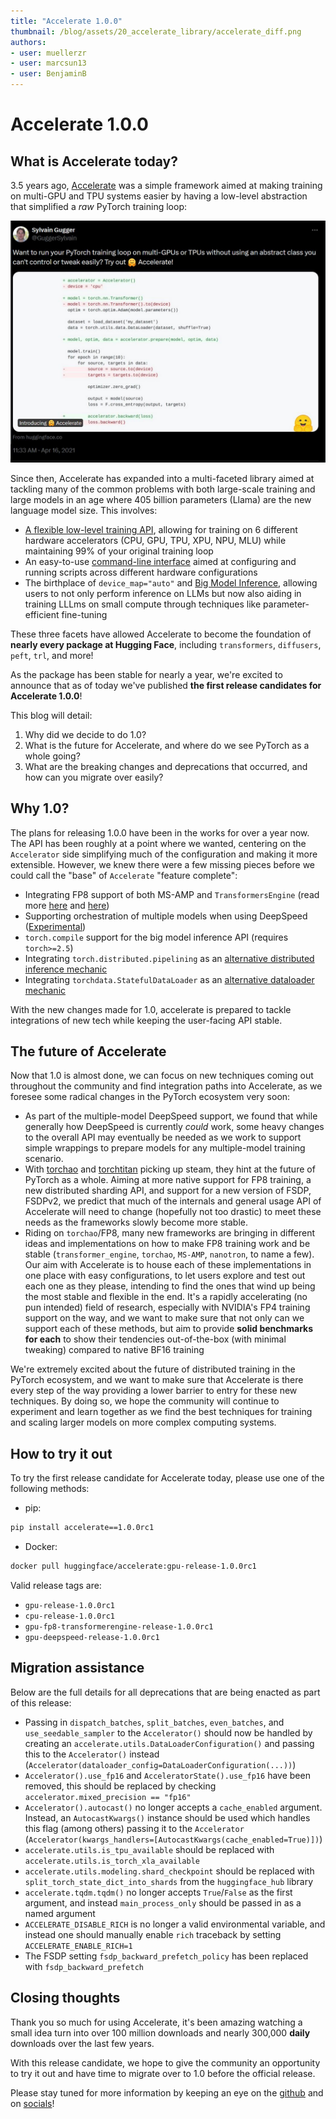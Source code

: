 ```yaml
---
title: "Accelerate 1.0.0"
thumbnail: /blog/assets/20_accelerate_library/accelerate_diff.png
authors:
- user: muellerzr
- user: marcsun13
- user: BenjaminB
---
```


# Accelerate 1.0.0

## What is Accelerate today?

3.5 years ago, [Accelerate](https://github.com/huggingface/accelerate) was a simple framework aimed at making training on multi-GPU and TPU systems easier
by having a low-level abstraction that simplified a *raw* PyTorch training loop:

![Sylvain's tweet announcing accelerate](https://raw.githubusercontent.com/muellerzr/presentations/master/talks/ai_dev_2024/sylvain_tweet.JPG)

Since then, Accelerate has expanded into a multi-faceted library aimed at tackling many of the common problems with both
large-scale training and large models in an age where 405 billion parameters (Llama) are the new language model size. This involves:

* [A flexible low-level training API](https://huggingface.co/docs/accelerate/basic_tutorials/migration), allowing for training on 6 different hardware accelerators (CPU, GPU, TPU, XPU, NPU, MLU) while maintaining 99% of your original training loop
* An easy-to-use [command-line interface](https://huggingface.co/docs/accelerate/basic_tutorials/launch) aimed at configuring and running scripts across different hardware configurations
* The birthplace of `device_map="auto"` and [Big Model Inference](https://huggingface.co/docs/accelerate/usage_guides/big_modeling), allowing users to not only perform inference on LLMs but now also aiding in training LLLms on small compute through techniques like parameter-efficient fine-tuning

These three facets have allowed Accelerate to become the foundation of **nearly every package at Hugging Face**, including `transformers`, `diffusers`, `peft`, `trl`, and more!

As the package has been stable for nearly a year, we're excited to announce that as of today we've published **the first release candidates for Accelerate 1.0.0**!

This blog will detail:

1. Why did we decide to do 1.0?
2. What is the future for Accelerate, and where do we see PyTorch as a whole going?
3. What are the breaking changes and deprecations that occurred, and how can you migrate over easily?

## Why 1.0?

The plans for releasing 1.0.0 have been in the works for over a year now. The API has been roughly at a point where we wanted,
centering on the `Accelerator` side simplifying much of the configuration and making it more extensible. However, we knew
there were a few missing pieces before we could call the "base" of `Accelerate` "feature complete":

* Integrating FP8 support of both MS-AMP and `TransformersEngine` (read more [here](https://github.com/huggingface/accelerate/tree/main/benchmarks/fp8/transformer_engine) and [here](https://github.com/huggingface/accelerate/tree/main/benchmarks/fp8/ms_amp))
* Supporting orchestration of multiple models when using DeepSpeed ([Experimental](https://huggingface.co/docs/accelerate/usage_guides/deepspeed_multiple_model))
* `torch.compile` support for the big model inference API (requires `torch>=2.5`)
* Integrating `torch.distributed.pipelining` as an [alternative distributed inference mechanic](https://huggingface.co/docs/accelerate/main/en/usage_guides/distributed_inference#memory-efficient-pipeline-parallelism-experimental)
* Integrating `torchdata.StatefulDataLoader` as an [alternative dataloader mechanic](https://github.com/huggingface/accelerate/blob/main/examples/by_feature/checkpointing.py)

With the new changes made for 1.0, accelerate is prepared to tackle integrations of new tech while keeping the user-facing API stable.

## The future of Accelerate

Now that 1.0 is almost done, we can focus on new techniques coming out throughout the community and find integration paths into Accelerate, as we foresee some radical changes in the PyTorch ecosystem very soon:

* As part of the multiple-model DeepSpeed support, we found that while generally how DeepSpeed is currently *could* work, some heavy changes to the overall API may eventually be needed as we work to support simple wrappings to prepare models for any multiple-model training scenario.
* With [torchao](https://github.com/pytorch/ao) and [torchtitan](https://github.com/pytorch/torchtitan) picking up steam, they hint at the future of PyTorch as a whole. Aiming at more native support for FP8 training, a new distributed sharding API, and support for a new version of FSDP, FSDPv2, we predict that much of the internals and general usage API of Accelerate will need to change (hopefully not too drastic) to meet these needs as the frameworks slowly become more stable.
* Riding on `torchao`/FP8, many new frameworks are bringing in different ideas and implementations on how to make FP8 training work and be stable (`transformer_engine`, `torchao`, `MS-AMP`, `nanotron`, to name a few). Our aim with Accelerate is to house each of these implementations in one place with easy configurations, to let users explore and test out each one as they please, intending to find the ones that wind up being the most stable and flexible in the end. It's a rapidly accelerating (no pun intended) field of research, especially with NVIDIA's FP4 training support on the way, and we want to make sure that not only can we support each of these methods, but aim to provide **solid benchmarks for each** to show their tendencies out-of-the-box (with minimal tweaking) compared to native BF16 training

We're extremely excited about the future of distributed training in the PyTorch ecosystem, and we want to make sure that Accelerate is there every step of the way providing a lower barrier to entry for these new techniques. By doing so, we hope the community will continue to experiment and learn together as we find the best techniques for training and scaling larger models on more complex computing systems.

## How to try it out

To try the first release candidate for Accelerate today, please use one of the following methods:

* pip:

```bash
pip install accelerate==1.0.0rc1
```

* Docker:

```bash
docker pull huggingface/accelerate:gpu-release-1.0.0rc1
```

Valid release tags are:
* `gpu-release-1.0.0rc1`
* `cpu-release-1.0.0rc1`
* `gpu-fp8-transformerengine-release-1.0.0rc1`
* `gpu-deepspeed-release-1.0.0rc1`

## Migration assistance

Below are the full details for all deprecations that are being enacted as part of this release:

* Passing in `dispatch_batches`, `split_batches`, `even_batches`, and `use_seedable_sampler` to the `Accelerator()` should now be handled by creating an `accelerate.utils.DataLoaderConfiguration()` and passing this to the `Accelerator()` instead (`Accelerator(dataloader_config=DataLoaderConfiguration(...))`)
* `Accelerator().use_fp16` and `AcceleratorState().use_fp16` have been removed, this should be replaced by checking `accelerator.mixed_precision == "fp16"`
* `Accelerator().autocast()` no longer accepts a `cache_enabled` argument. Instead, an `AutocastKwargs()` instance should be used which handles this flag (among others) passing it to the `Accelerator` (`Accelerator(kwargs_handlers=[AutocastKwargs(cache_enabled=True)])`)
* `accelerate.utils.is_tpu_available` should be replaced with `accelerate.utils.is_torch_xla_available`
* `accelerate.utils.modeling.shard_checkpoint` should be replaced with `split_torch_state_dict_into_shards` from the `huggingface_hub` library
* `accelerate.tqdm.tqdm()` no longer accepts `True`/`False` as the first argument, and instead `main_process_only` should be passed in as a named argument
* `ACCELERATE_DISABLE_RICH` is no longer a valid environmental variable, and instead one should manually enable `rich` traceback by setting `ACCELERATE_ENABLE_RICH=1`
* The FSDP setting `fsdp_backward_prefetch_policy` has been replaced with `fsdp_backward_prefetch`

## Closing thoughts

Thank you so much for using Accelerate, it's been amazing watching a small idea turn into over 100 million downloads and nearly 300,000 **daily** downloads over the last few years.

With this release candidate, we hope to give the community an opportunity to try it out and have time to migrate over to 1.0 before the official release.

Please stay tuned for more information by keeping an eye on the [github](https://github.com/huggingface/accelerat) and on [socials](https://x.com/TheZachMueller)!